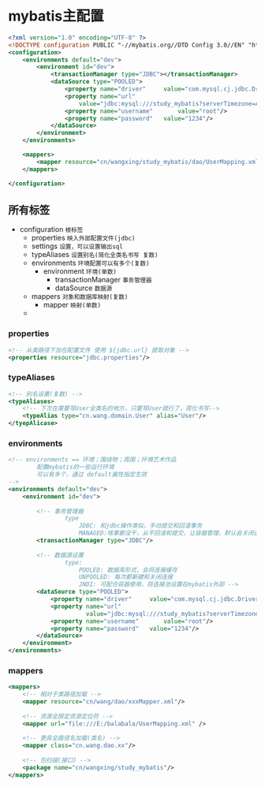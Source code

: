# mybatis主配置

```xml
<?xml version="1.0" encoding="UTF-8" ?>
<!DOCTYPE configuration PUBLIC "-//mybatis.org//DTD Config 3.0//EN" "http://mybatis.org/dtd/mybatis-3-config.dtd">
<configuration>
    <environments default="dev">
        <environment id="dev">
            <transactionManager type="JDBC"></transactionManager>
            <dataSource type="POOLED">
                <property name="driver"     value="com.mysql.cj.jdbc.Driver"/>
                <property name="url"        
                    value="jdbc:mysql:///study_mybatis?serverTimezone=Asia/Shanghai"/>
                <property name="username"       value="root"/>
                <property name="password"   value="1234"/>
            </dataSource>
        </environment>
    </environments>

    <mappers>
        <mapper resource="cn/wangxing/study_mybatis/dao/UserMapping.xml" />
    </mappers>

</configuration>
```



## 所有标签

- configuration		`根标签`
  - properties          	`映入外部配置文件(jdbc)`
  - settings                   `设置，可以设置输出sql`
  - typeAliases             `设置别名(简化全类名书写 复数)`
  - environments		`环境配置可以有多个(复数)`
    - environment		`环境(单数)`	
      - transactionManager	`事务管理器`
      - dataSource                    `数据源`
  - mappers                 `对象和数据库映射(复数)`
    - mapper           		`映射(单数)`
  - 



### properties

```xml
<!-- 从类路径下加在配置文件 使用 ${jdbc.url} 提取对象 -->
<properties resource="jdbc.properties"/>
```



### typeAliases

```xml
<!-- 别名设置(复数) -->
<typeAliases>
    <!-- 下次在需要写User全类名的地方，只要写User就行了，简化书写-->
    <typeAlias type="cn.wang.domain.User" alias="User"/>
</tyepAlicase>
```



### environments

```xml
<!-- environments == 环境；围绕物；周围；环境艺术作品
		配置mybatis的一些运行环境
 		可以有多个，通过 default属性指定生效
-->
<environments default="dev">
    <environment id="dev">
        
        <!-- 事务管理器
 				type 
					JDBC: 和jdbc操作类似，手动提交和回滚事务
					MANAGED:啥事都没干，从不回滚和提交，让容器管理，默认会关闭连接 -->
        <transactionManager type="JDBC"/>
        
        <!-- 数据源设置
 				type:
					POOLED:	数据库形式，会将连接缓存
					UNPOOLED: 每次都新建和关闭连接
					JNDI: 可配合容器使用，将连接池设置在mybatis外部 -->
        <dataSource type="POOLED">
            <property name="driver"     value="com.mysql.cj.jdbc.Driver"/>
            <property name="url"        
                      value="jdbc:mysql:///study_mybatis?serverTimezone=Asia/Shanghai"/>
            <property name="username"       value="root"/>
            <property name="password"   value="1234"/>
        </dataSource>
    </environment>
</environments>
```



### mappers

```xml
<mappers>
    <!-- 相对于类路径加载 -->
    <mapper resource="cn/wang/dao/xxxMapper.xml"/>
   
    <!-- 资源全限定资源定位符 -->
    <mapper url="file:///E:/balabala/UserMapping.xml" />
    
    <!-- 更具全路径名加载(类名) -->
    <mapper class="cn.wang.dao.xx"/>
        
    <!-- 包扫描(接口) -->
    <package name="cn/wangxing/study_mybatis"/>
</mappers>
```


